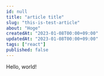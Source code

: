 ```yaml
---
id: null
title: "article title"
slug: "this-is-test-article"
about: "Hoge"
createdAt: "2023-01-08T00:00+09:00"
updatedAt: "2023-01-08T00:00+09:00"
tags: ["react"]
published: false
---
```

Hello, world!